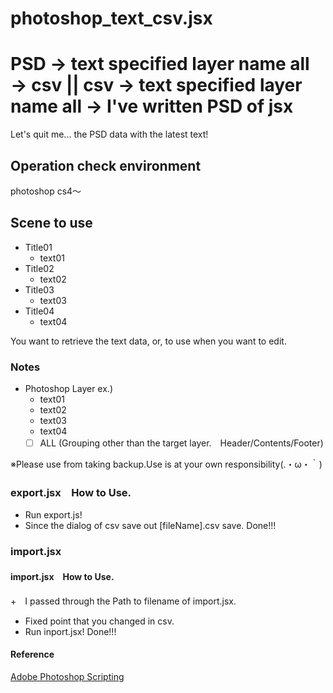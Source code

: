 # photoshop_text_csv.jsx
# PSD → text specified layer name all → csv || csv → text specified layer name all → I've written PSD of jsx
Let's quit me... the PSD data with the latest text!

## Operation check environment
photoshop cs4〜


## Scene to use
+ Title01
    + text01
+ Title02
    + text02
+ Title03
    + text03
+ Title04
    + text04

You want to retrieve the text data, or, to use when you want to edit.


### Notes
+ Photoshop Layer ex.)
    + text01
    + text02
    + text03
    + text04
    + [  ] ALL (Grouping other than the target layer.　Header/Contents/Footer)

※Please use from taking backup.Use is at your own responsibility(.・ω・｀)

### export.jsx　How to Use.
+ Run export.js!
+ Since the dialog of csv save out [fileName].csv save.
Done!!!



### import.jsx

#### import.jsx　How to Use.
+　I passed through the Path to filename of import.jsx.
+ Fixed point that you changed in csv.
+ Run inport.jsx!
Done!!!


#### Reference
[Adobe Photoshop Scripting](http://www.adobe.com/jp/devnet/photoshop/scripting.html)



